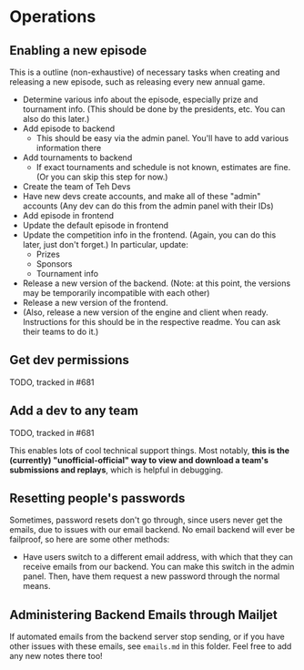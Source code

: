 # Operations

## Enabling a new episode

This is a outline (non-exhaustive) of necessary tasks when creating and releasing a new episode, such as releasing every new annual game.

- Determine various info about the episode, especially prize and tournament info. (This should be done by the presidents, etc. You can also do this later.)
- Add episode to backend
  - This should be easy via the admin panel. You'll have to add various information there
- Add tournaments to backend
  - If exact tournaments and schedule is not known, estimates are fine. (Or you can skip this step for now.)
- Create the team of Teh Devs
- Have new devs create accounts, and make all of these "admin" accounts (Any dev can do this from the admin panel with their IDs)
- Add episode in frontend
- Update the default episode in frontend
- Update the competition info in the frontend. (Again, you can do this later, just don't forget.) In particular, update:
  - Prizes
  - Sponsors
  - Tournament info
- Release a new version of the backend. (Note: at this point, the versions may be temporarily incompatible with each other)
- Release a new version of the frontend.
- (Also, release a new version of the engine and client when ready. Instructions for this should be in the respective readme. You can ask their teams to do it.)

## Get dev permissions

TODO, tracked in #681

## Add a dev to any team

TODO, tracked in #681

This enables lots of cool technical support things. Most notably, **this is the (currently) "unofficial-official" way to view and download a team's submissions and replays**, which is helpful in debugging.

## Resetting people's passwords

Sometimes, password resets don't go through, since users never get the emails, due to issues with our email backend. No email backend will ever be failproof, so here are some other methods:

- Have users switch to a different email address, with which that they can receive emails from our backend. You can make this switch in the admin panel. Then, have them request a new password through the normal means.

## Administering Backend Emails through Mailjet

If automated emails from the backend server stop sending, or if you have other issues with these emails, see `emails.md` in this folder. Feel free to add any new notes there too!
